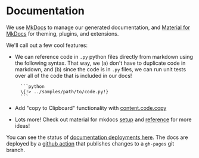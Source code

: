 # Documentation

We use [MkDocs](https://www.mkdocs.org/) to manage our generated documentation, and [Material for
MkDocs](https://squidfunk.github.io/mkdocs-material/getting-started/) for theming, plugins, and
extensions.

We'll call out a few cool features:

- We can reference code in `.py` python files directly from markdown using the following syntax. That way, we (a) don't have to
  duplicate code in markdown, and (b) since the code is in `.py` files, we can run unit tests over
  all of the code that is included in our docs!

        ```python
        \{!> ../samples/path/to/code.py!}
        ```

- Add "copy to Clipboard" functionality with
  [content.code.copy](https://squidfunk.github.io/mkdocs-material/reference/code-blocks/#code-copy-button)
- Lots more! Check out material for mkdocs
  [setup](https://squidfunk.github.io/mkdocs-material/setup/changing-the-colors/) and
  [reference](https://squidfunk.github.io/mkdocs-material/reference) for more ideas!

You can see the status of [documentation deployments
here](https://github.com/groundlight/python-sdk/actions/workflows/pages/pages-build-deployment). The
docs are deployed by a [github action]() that publishes changes to a `gh-pages` git branch.
